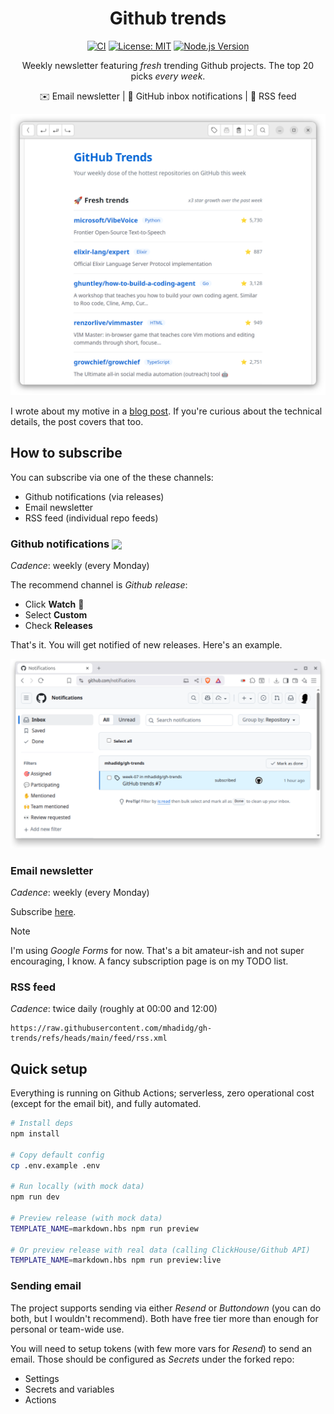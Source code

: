 <div align="center">

# Github trends

[![CI](https://github.com/mhadidg/gh-trends/workflows/CI/badge.svg)](https://github.com/mhadidg/gh-trends/actions)
[![License: MIT](https://img.shields.io/badge/License-MIT-yellow.svg)](https://opensource.org/licenses/MIT)
[![Node.js Version](https://img.shields.io/badge/node-%3E%3D20.0.0-brightgreen)](https://nodejs.org/)

Weekly newsletter featuring *fresh* trending Github projects. The top 20 picks *every week*.

✉️ Email newsletter | 🔔 GitHub inbox notifications | 📶 RSS feed

</div>

![Email newsletter example](.github/assets/email-newsletter.png)

I wrote about my motive in a [blog post](https://hadid.dev/posts/github-trends/). If you're curious
about the technical details, the post covers that too.

## How to subscribe

You can subscribe via one of the these channels:

- Github notifications (via releases)
- Email newsletter
- RSS feed (individual repo feeds)

### Github notifications <img src="https://img.shields.io/badge/-Recommended-brightgreen" valign="middle">

*Cadence*: weekly (every Monday)

The recommend channel is *Github release*:

- Click **Watch** 👀
- Select **Custom**
- Check **Releases**

That's it. You will get notified of new releases. Here's an example.

![Github release notification example](.github/assets/gh-release-notif.png)

### Email newsletter

*Cadence*: weekly (every Monday)

Subscribe [here](https://forms.gle/dbPQMaD1jamqfMg29).

> [!NOTE]
> I'm using *Google Forms* for now. That's a bit amateur-ish and not super encouraging, I know. A fancy
> subscription page is on my TODO list.

### RSS feed

*Cadence*: twice daily (roughly at 00:00 and 12:00)

```
https://raw.githubusercontent.com/mhadidg/gh-trends/refs/heads/main/feed/rss.xml
```

## Quick setup

Everything is running on Github Actions; serverless, zero operational cost (except for the email bit), and fully
automated.

```bash
# Install deps
npm install

# Copy default config
cp .env.example .env

# Run locally (with mock data)
npm run dev

# Preview release (with mock data)
TEMPLATE_NAME=markdown.hbs npm run preview

# Or preview release with real data (calling ClickHouse/Github API)
TEMPLATE_NAME=markdown.hbs npm run preview:live

```

### Sending email

The project supports sending via either *Resend* or *Buttondown* (you can do both, but I wouldn't recommend). Both have
free tier more than enough for personal or team-wide use.

You will need to setup tokens (with few more vars for *Resend*) to send an email. Those should be configured as
*Secrets* under the forked repo:

- Settings
- Secrets and variables
- Actions
